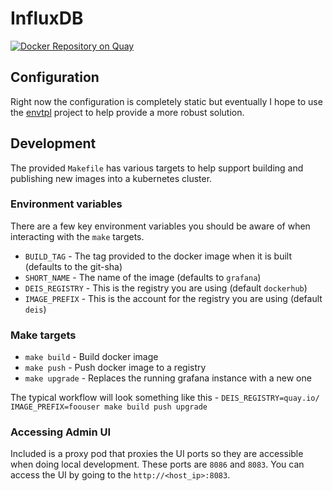 # InfluxDB
[![Docker Repository on Quay](https://quay.io/repository/deiscc/influxdb/status "Docker Repository on Quay")](https://quay.io/repository/deiscc/influxdb)

## Configuration
Right now the configuration is completely static but eventually I hope to use the [envtpl](https://github.com/arschles/envtpl) project to help provide a more robust solution.

## Development
The provided `Makefile` has various targets to help support building and publishing new images into a kubernetes cluster.

### Environment variables
There are a few key environment variables you should be aware of when interacting with the `make` targets.

* `BUILD_TAG` - The tag provided to the docker image when it is built (defaults to the git-sha)
* `SHORT_NAME` - The name of the image (defaults to `grafana`)
* `DEIS_REGISTRY` - This is the registry you are using (default `dockerhub`)
* `IMAGE_PREFIX` - This is the account for the registry you are using (default `deis`)

### Make targets

* `make build` - Build docker image
* `make push` - Push docker image to a registry
* `make upgrade` - Replaces the running grafana instance with a new one

The typical workflow will look something like this - `DEIS_REGISTRY=quay.io/ IMAGE_PREFIX=foouser make build push upgrade`

### Accessing Admin UI
Included is a proxy pod that proxies the UI ports so they are accessible when doing local development. These ports are `8086` and `8083`. You can access the UI by going to the `http://<host_ip>:8083`.
